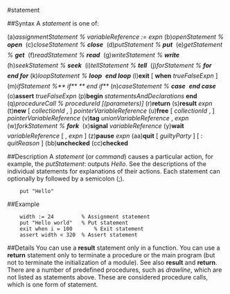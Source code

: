
#statement

##Syntax
A _statement_ is one of:

(a)_assignmentStatement_ _% variableReference := expn_
(b)_openStatement_ _% **open** &#133;_
(c)_closeStatement_ _% **close** &#133;_
(d)_putStatement_ _% **put** &#133;_
(e)_getStatement_ _% **get** &#133;_
(f)_readStatement_ _% **read** &#133;_
(g)_writeStatement_ _% **write** &#133;_
(h)_seekStatement_ _% **seek** &#133;_
(i)_tellStatement_ _% **tell** &#133;_
(j)_forStatement_ _% **for** &#133; **end for**_
(k)_loopStatement_ _% **loop** &#133; **end loop**_
(l)**exit** [ **when** _trueFalseExpn_ ]
(m)_ifStatement_ _%** if** &#133;** end if**_
(n)_caseStatement_ _% **case** &#133; **end case**_
(o)**assert** _trueFalseExpn_
(p)**begin**
_statementsAndDeclarations_
**end**
(q)_procedureCall_ _% procedureId [(parameters)]_
(r)**return**
(s)**result** _expn_
(t)**new** [ _collectionId_ , ] _pointerVariableReference_
(u)**free** [ _collectionId_ , ] _pointerVariableReference_
(v)**tag** _unionVariableReference_ , _expn_
(w)_forkStatement_ _% **fork** &#133;_
(x)**signal** _variableReference_
(y)**wait** _variableReference_ [ , _expn_ ]
(z)**pause** _expn_
(aa)**quit** [ _guiltyParty_ ] [ : _quitReason_ ]
(bb)**unchecked**
(cc)**checked**




##Description
A _statement_ (or _command_) causes a particular action, for example, the _putStatement_:
outputs _Hello_. See the descriptions of the individual statements for explanations of their actions. Each statement can optionally by followed by a semicolon (;).


        put "Hello"
##Example



        width := 24         % Assignment statement
        put "Hello world"   % Put statement
        exit when i = 100       % Exit statement
        assert width < 320  % Assert statement
##Details
You can use a **result** statement only in a function. You can use a **return** statement only to terminate a procedure or the main program (but not to terminate the initialization of a module). See also **result** and **return**.
There are a number of predefined procedures, such as _drawline_, which are not listed as statements above. These are considered  procedure calls, which is one form of statement.


